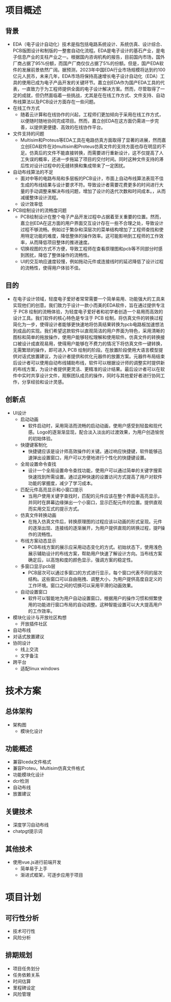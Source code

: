 # 项目概述
## 背景
  - EDA（电子设计自动化）技术是指包括电路系统设计、系统仿真、设计综合、PCB版图设计和制版的一整套自动化流程。EDA是电子设计的基石产业，是电子信息产业的支柱产业之一。根据国内咨询机构的报告，目前国内市场，国外厂商占据了95%份额，而国产厂商仅仅占据了5%的份额。但是，国产EDA软件的发展前景依然广阔。据预测，2023年中国EDA行业市场规模将达到约100亿元人民币，未来几年，EDA市场将保持高速增长电子设计自动化（EDA）工具的使用已成为电子产品开发的关键环节。嘉立创EDA作为国产EDA工具的代表，一直致力于为工程师提供全面的电子设计解决方案。然而，尽管取得了一定的成就，但仍然面临着一些挑战，尤其是在在线工作方式、文件支持、自动布线算法以及PCB设计方面存在一些问题。
- 在线工作方式
  - 随着云计算和在线协作的兴起，工程师们更加倾向于采用在线工作方式，以便随时随地协同完成项目。然而，嘉立创EDA在这方面仍需进一步完善，以提供更便捷、高效的在线协作平台。
- 文件支持的问题
  - Multisim和Proteus等EDA工具在电路仿真方面取得了显著的进展，然而嘉立创EDA软件在对multisim和Proteus仿真文件的支持方面也存在明显的不足。仿真后的文件不能直接转换，而需要进行重新设计，这不仅提高了人工失误的概率，还进一步拖延了项目的交付时间。同时这种文件支持的滞后性对设计过程中的无缝转换和集成带来了一定困扰。
- 自动布线算法的不足
  - 面对中等的电路布局和多层板的PCB设计，市面上自动布线算法表现不佳生成的布线结果与设计要求不符。导致设计者需要花费更多的时间进行大量的手动调整来解决布线问题，增加了设计的迭代次数和时间成本。，从而减缓整体设计流程。
  - 设计效率低
- PCB绘制设计的流畅度问题
  - PCB绘制设计在整个电子产品开发过程中占据着至关重要的位置。然而，嘉立创EDA在这方面的用户界面交互设计存在一些不合理之处，导致设计过程不够流畅。例如过于繁杂和深层次的菜单结构增加了工程师查找和使用特定功能的难度，降低整体的操作效率。这可能影响到工程师的工作效率，从而降低项目整体的推进速度。
  - 切换视图的方式不方便，导致工程师在查看原理图和pcb等不同部分时感到困扰，降低了整体操作的流畅性。
  - UI的交互响应速度较慢，例如拖动元件或连接线时的延迟降低了设计过程的流畅性，使得用户体验不佳。

  
## 目的
- 在电子设计领域，轻度电子爱好者常常需要一个简单易用、功能强大的工具来实现他们的创意。我们致力于设计一款小而美的EDA软件，旨在通过提供专注于 PCB 绘制的流畅体验，为轻度电子爱好者和初学者创造一个易用而高效的设计工具。我们软件的核心特色是专注于 PCB 绘制，将仿真文件的转换过程简化为一步，使得设计者能够更快速地将仿真结果转换为pcb电路板加速想法到成品的实现。我们希望这款软件以直观简洁的用户界面为特色，采用清晰的图标和简单的拖放操作，使用户能够轻松理解和使用软件。仿真文件的转换接口被设计成直观易用，使得用户能够在不费力的情况下将仿真文件一键转换，无需繁琐的操作，即可进入 PCB 绘制的阶段。在放置阶段使用大语言模型提供对话式放置建议，为设计者提供和优化元器件的放置方案。元器件布局结束后设计者可以使用自动布线辅助布线，软件可以根据设计师的调整实时提供新的布线方案，为设计者提供更灵活、更精准的设计结果。最后设计者可以在软件中实时共享设计文件，观察团队成员的操作，同时与其他爱好者进行协同工作，分享经验和设计灵感。

## 创新点
- UI设计
  - 启动动画
    - 软件启动时，采用简洁而流畅的启动动画，使用户感受到轻盈和现代感。Logo的逐渐渐显现，配合淡入淡出的过渡效果，为用户创造愉悦的初始体验。
  - 快捷键客制化
    - 快捷键应该是设计师高效操作的关键。通过响应快捷键，软件能够迅速弹出设置窗口，用户可以方便地进行个性化的快捷键设置。
  - 全局设置命令查找
    - 设计一个全局设置命令查找功能，使用户可以通过简单的关键字搜索快速找到所需设置。通过这种快速的设置访问方式提高了用户对软件功能的掌握度，减少了学习成本。
  - 匹配元件高亮显示和小窗口提示
    - 当用户使用关键字查找时，匹配的元件应该在整个界面中高亮显示，并同时在屏幕边缘弹出一个小窗口，显示匹配元件的位置。提供直观而实用交互式的提示方式。
  - 仿真文件转换动画
    - 在拖入仿真文件后，转换原理图的过程应该以动画的形式呈现。元件的逐渐出现、连接线的逐渐展开，为用户提供直观的转换过程，提P操作的流畅性。
  - 布线方案动态显示
    - PCB布线方案的展示应采用动态变化的方式。初始状态下，使用浅色展示辅助设计的布线方案，帮助用户快速了解设计方向。当布线方案确定后，以高饱和度的颜色显示，强调方案的稳定性。
  - 多窗口显示pcb层
    - PCB层次可以通过多窗口的方式进行显示，每个窗口代表不同的层次结构。这些窗口可以自由拖拽、调整大小，为用户提供高度自定义的工作环境。窗口之间的切换可以采用平滑的动画效果。
  - 自动设置窗口
    - 软件可以智能地为用户自动设置窗口，根据用户的操作习惯和频繁使用的功能进行窗口布局的自动调整。这种智能设置可以大大提高用户的工作效率。
- 模块化设计与开放社区构想
  - 开放插件社区
- 自动布线
- 对话式放置建议
- 协同设计
  - 线上交流
  - 文字备注
- 跨平台
  - 适配linux windows

# 技术方案
## 总体架构
- 架构图
  - 模块化设计

## 功能概述
- 兼容lceda文件格式
- 兼容Proteu，Multisim仿真文件格式
- 功能模块化设计
- dcr检测
- 自动布线
- 放置建议
## 关键技术
- 深度学习自动布线
- chatpgt提示词
## 其他技术
- 使用vue.js进行前端开发
  - 简单易于上手
  - 渐进式框架，可逐步应用于项目


# 项目计划
## 可行性分析
- 技术可行性
- 风险分析
## 排期规划
- 项目任务划分
- 任务依赖关系
- 时间估算
- 里程碑设定
- 风险管理